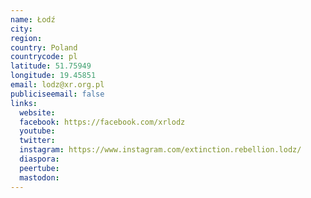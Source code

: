 ```yaml
---
name: Łodź
city:
region:
country: Poland
countrycode: pl
latitude: 51.75949
longitude: 19.45851
email: lodz@xr.org.pl
publiciseemail: false
links:
  website:
  facebook: https://facebook.com/xrlodz
  youtube:
  twitter:
  instagram: https://www.instagram.com/extinction.rebellion.lodz/
  diaspora:
  peertube:
  mastodon:
---
```

